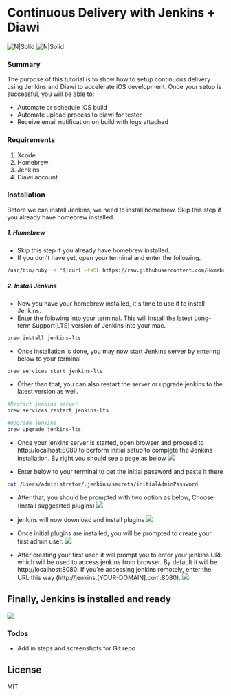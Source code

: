 # Continuous Delivery with Jenkins + Diawi

![N|Solid](https://www.geckoboard.com/assets/jenkins.png) ![N|Solid](https://images.prismic.io/ionicframeworkcom/5e0c47b5b609bf05937ff94df5cde2b942332727_diawi.png?auto=compress,format)

### Summary
The purpose of this tutorial is to show how to setup continuous delivery using Jenkins and Diawi to accelerate iOS development. Once your setup is successful, you will be able to:
  - Automate or schedule iOS build
  - Automate upload process to diawi for tester
  - Receive email notification on build with logs attached
  
### Requirements
1. Xcode
2. Homebrew
3. Jenkins
4. Diawi account

### Installation
Before we can install Jenkins, we need to install homebrew. Skip this step if you already have homebrew installed.

##### 1. Homebrew
- Skip this step if you already have homebrew installed.
- If you don't have yet, open your terminal and enter the following. 
```sh
/usr/bin/ruby -e "$(curl -fsSL https://raw.githubusercontent.com/Homebrew/install/master/install)"
```

##### 2. Install Jenkins
- Now you have your homebrew installed, it's time to use it to install Jenkins.
- Enter the folowing into your terminal. This will install the latest Long-term Support(LTS) version of Jenkins into your mac.
```sh
brew install jenkins-lts
```
- Once installation is done, you may now start Jenkins server by entering below to your terminal
```sh
brew services start jenkins-lts
```
- Other than that, you can also restart the server or upgrade jenkins to the latest version as well.
```sh
#Restart jenkins server
brew services restart jenkins-lts
```
```sh
#Upgrade jenkins
brew upgrade jenkins-lts
```

- Once your jenkins server is started, open browser and proceed to http://localhost:8080 to perform initial setup to complete the Jenkins installation. By right you should see a page as below
![](https://www.macminivault.com/wp-content/uploads/unlock_jenkins.png)

- Enter below to your terminal to get the initial password and paste it there
```sh
cat /Users/administrator/.jenkins/secrets/initialAdminPassword
```

- After that, you should be prompted with two option as below, Choose (Install suggesrted plugins)
![](https://www.macminivault.com/wp-content/uploads/customize_jenkins.png)

- jenkins will now download and install plugins
![](https://www.macminivault.com/wp-content/uploads/jenkins_getting_started.png)

- Once initial plugins are installed, you will be prompted to create your first admin user.
![](https://www.macminivault.com/wp-content/uploads/jenkins_create_admin.png)

- After creating your first user, it will prompt you to enter your jenkins URL which will be used to access jenkins from browser. By default it will be http://localhost:8080. If you're accessing jenkins remotely, enter the URL this way (http://jenkins.[YOUR-DOMAIN].com:8080).
![](https://www.macminivault.com/wp-content/uploads/jenkins_url.png)

## Finally, Jenkins is installed and ready
![](https://www.macminivault.com/wp-content/uploads/jenkins_setup_complete.png)



### Todos
 - Add in steps and screenshots for Git repo

License
----

MIT

